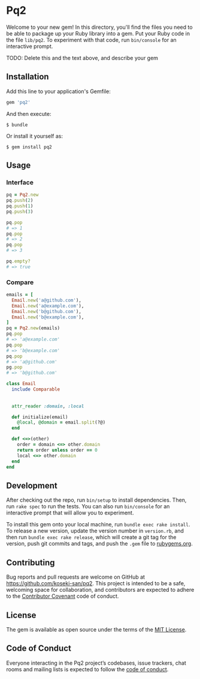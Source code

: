 # Pq2

Welcome to your new gem! In this directory, you'll find the files you need to be able to package up your Ruby library into a gem. Put your Ruby code in the file `lib/pq2`. To experiment with that code, run `bin/console` for an interactive prompt.

TODO: Delete this and the text above, and describe your gem

## Installation

Add this line to your application's Gemfile:

```ruby
gem 'pq2'
```

And then execute:

    $ bundle

Or install it yourself as:

    $ gem install pq2

## Usage

### Interface

```ruby
pq = Pq2.new
pq.push(2)
pq.push(1)
pq.push(3)

pq.pop
# => 1
pq.pop
# => 2
pq.pop
# => 3

pq.empty?
# => true
```

### Compare

```ruby
emails = [
  Email.new('a@github.com'),
  Email.new('a@example.com'),
  Email.new('b@github.com'),
  Email.new('b@example.com'),
]
pq = Pq2.new(emails)
pq.pop
# => 'a@example.com'
pq.pop
# => 'b@example.com'
pq.pop
# => 'a@github.com'
pg.pop
# => 'b@github.com'

class Email
  include Comparable
  
  
  attr_reader :domain, :local

  def initialize(email)
    @local, @domain = email.split(?@)
  end

  def <=>(other)
    order = domain <=> other.domain
    return order unless order == 0
    local <=> other.domain
  end
end
```

## Development

After checking out the repo, run `bin/setup` to install dependencies. Then, run `rake spec` to run the tests. You can also run `bin/console` for an interactive prompt that will allow you to experiment.

To install this gem onto your local machine, run `bundle exec rake install`. To release a new version, update the version number in `version.rb`, and then run `bundle exec rake release`, which will create a git tag for the version, push git commits and tags, and push the `.gem` file to [rubygems.org](https://rubygems.org).

## Contributing

Bug reports and pull requests are welcome on GitHub at https://github.com/koseki-san/pq2. This project is intended to be a safe, welcoming space for collaboration, and contributors are expected to adhere to the [Contributor Covenant](http://contributor-covenant.org) code of conduct.

## License

The gem is available as open source under the terms of the [MIT License](https://opensource.org/licenses/MIT).

## Code of Conduct

Everyone interacting in the Pq2 project’s codebases, issue trackers, chat rooms and mailing lists is expected to follow the [code of conduct](https://github.com/[USERNAME]/pq2/blob/master/CODE_OF_CONDUCT.md).
